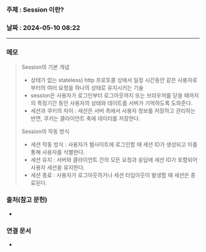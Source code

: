 ### 주제 : Session 이란?

### 날짜 : 2024-05-10 08:22
----
### 메모
> Session의 기본 개념
> 	 - 상태가 없는 stateless) http 프로토콜 상에서 일정 시간동안 같은 사용자로부터의 여러 요청을 하나의 상태로 유지시키는 기술
> 	 - session은 사용자가 로그인부터 로그아웃까지 또는 브라우저를 닫을 때까지의 특정기간 동안 사용자의 상태와 데이트를 서버가 기억하도록 도와준다.
> 	- 세션과 쿠키의 차이 : 세션은 서버 측에서 사용자 정보를 저장하고 관리하는 반면, 쿠키는 클라이언트 축에 데이터를 저장한다.
> 
> Session의 작동 방식
> 	- 세션 작동 방식 : 사용자가 웹사이트에 로그인할 때 세션 ID가 생성되고 이를 통해 사용자를 식별한다.
> 	- 세션 유지 : 서버와 클라이언트 간의 모든 요청과 응답에 세션 ID가 포함되어 사용자 세션을 유지한다.
> 	- 세션 종료 : 사용자가 로그아웃하거나 세션 타임아웃이 발생할 때 세션은 종료된다.

### 출처(참고 문헌)
-

### 연결 문서
-
